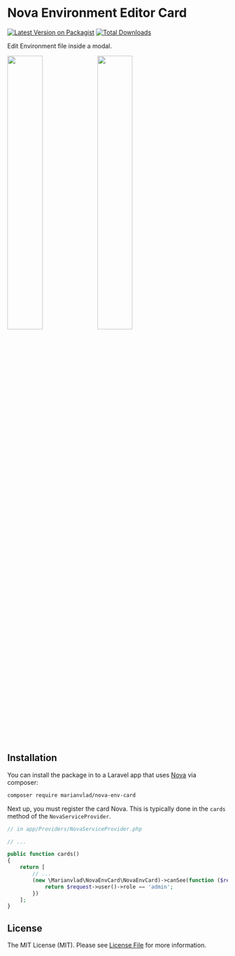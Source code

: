 # Nova Environment Editor Card

[![Latest Version on Packagist](https://img.shields.io/packagist/v/marianvlad/nova-env-card.svg?style=flat-square)](https://packagist.org/packages/marianvlad/nova-env-card)
[![Total Downloads](https://img.shields.io/packagist/dt/marianvlad/nova-env-card.svg?style=flat-square)](https://packagist.org/packages/marianvlad/nova-env-card)

Edit Environment file inside a modal.

<p float="left">
  <img src="https://i.imgur.com/qBu3CaE.png" width="40%" />
  <img src="https://i.imgur.com/sP9YTxF.png" width="40%" /> 
</p>

## Installation

You can install the package in to a Laravel app that uses [Nova](https://nova.laravel.com) via composer:

```bash
composer require marianvlad/nova-env-card
```

Next up, you must register the card Nova. This is typically done in the `cards` method of the `NovaServiceProvider`.

```php
// in app/Providers/NovaServiceProvider.php

// ...

public function cards()
{
    return [
        // ...
        (new \Marianvlad\NovaEnvCard\NovaEnvCard)->canSee(function ($request) {
        	return $request->user()->role == 'admin';
        })
    ];
}
```

## License

The MIT License (MIT). Please see [License File](LICENSE.md) for more information.